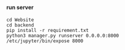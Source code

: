 #### run server 
```
cd Website
cd backend
pip install -r requirement.txt
python3 manager.py runserver 0.0.0.0:8000
/etc/jupyter/bin/expose 8000
```